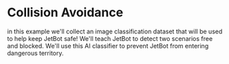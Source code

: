 # Collision Avoidance
in this example we'll collect an image classification dataset that will be used to help keep JetBot safe! We'll teach JetBot to detect two scenarios free and blocked. We'll use this AI classifier to prevent JetBot from entering dangerous territory.
